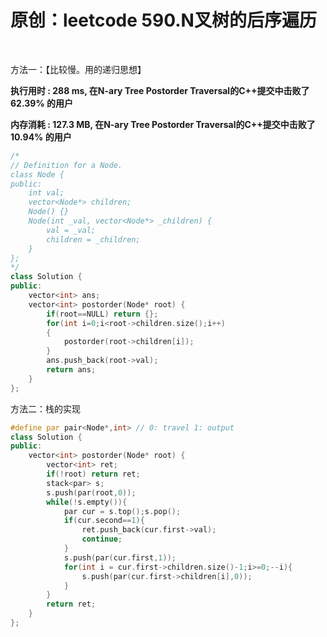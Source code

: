# 原创：leetcode 590.N叉树的后序遍历

 

方法一：【比较慢。用的递归思想】

**执行用时 : 288 ms, 在N-ary Tree Postorder Traversal的C++提交中击败了62.39% 的用户**

**内存消耗 : 127.3 MB, 在N-ary Tree Postorder Traversal的C++提交中击败了10.94% 的用户**

```c++
/*
// Definition for a Node.
class Node {
public:
    int val;
    vector<Node*> children;
    Node() {}
    Node(int _val, vector<Node*> _children) {
        val = _val;
        children = _children;
    }
};
*/
class Solution {
public:
    vector<int> ans;
    vector<int> postorder(Node* root) {
        if(root==NULL) return {};
        for(int i=0;i<root->children.size();i++)
        {
            postorder(root->children[i]);
        }
        ans.push_back(root->val);
        return ans;
    }
};
```

方法二：栈的实现
```c++
#define par pair<Node*,int> // 0: travel 1: output
class Solution {
public:
    vector<int> postorder(Node* root) {
        vector<int> ret;
        if(!root) return ret;        
        stack<par> s;
        s.push(par(root,0));
        while(!s.empty()){
            par cur = s.top();s.pop();
            if(cur.second==1){
                ret.push_back(cur.first->val);
                continue;
            }
            s.push(par(cur.first,1));
            for(int i = cur.first->children.size()-1;i>=0;--i){
                s.push(par(cur.first->children[i],0));
            }
        }
        return ret;        
    }
};
```
 
